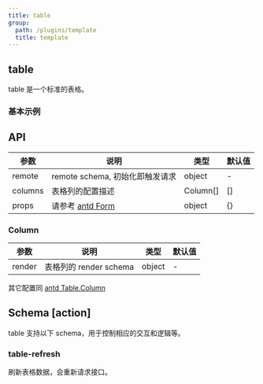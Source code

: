 ```yaml
---
title: table
group:
  path: /plugins/template
  title: template
---
```


## table

table 是一个标准的表格。


### 基本示例

<code src="../../../samples/template/table/Basic.tsx"></code>

[//]: # (### 列从远程数据渲染)

[//]: # ()
[//]: # (<code src="../../../samples/template/table/RemoteColumn.tsx"></code>)


## API

| 参数      | 说明                                                          | 类型       | 默认值     |
|---------|-------------------------------------------------------------|----------|---------|
| remote  | remote schema, 初始化即触发请求                                     | object   | -        |
| columns | 表格列的配置描述                                                       | Column[] | []       |
| props   | 请参考 [antd Form](https://ant.design/components/form-cn/#API) | object   | {}  |

### Column

| 参数      | 说明                       | 类型          | 默认值   |
|---------|--------------------------|-------------|-------|
| render  | 表格列的 render schema       | object      | -     |

其它配置同 [antd Table.Column](https://ant.design/components/table-cn/#Column)


## Schema [action]

table 支持以下 schema，用于控制相应的交互和逻辑等。

### table-refresh

刷新表格数据，会重新请求接口。
